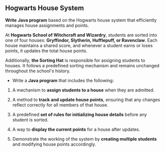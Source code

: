 
## **Hogwarts House System**

**Write** **Java program** based on the Hogwarts house system that efficiently manages house assignments and points.

At **Hogwarts School of Witchcraft and Wizardry**, students are sorted into one of four houses: **Gryffindor, Slytherin, Hufflepuff, or Ravenclaw**. Each house maintains a shared score, and whenever a student earns or loses points, it updates the total house points.

Additionally, **the Sorting Hat** is responsible for assigning students to houses. It follows a predefined sorting mechanism and remains unchanged throughout the school's history.

- Write a **Java program** that includes the following:

1. A mechanism to **assign students to a house** when they are admitted.

2. A method to **track and update house points**, ensuring that any changes reflect correctly for all members of that house.

3. A predefined **set of rules for initializing house details** before any student is sorted.

4. A way to **display the current points** for a house after updates.

5. Demonstrate the working of the system by **creating multiple students** and modifying house points accordingly.
